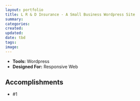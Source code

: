 ```yaml
---
layout: portfolio
title: L R & D Insurance - A Small Business Wordpress Site
summary:
categories:
created:
updated:
date: tbd
tags:
image:
---
```


- **Tools:** Wordpress
- **Designed For:** Responsive Web

## Accomplishments

- #1
